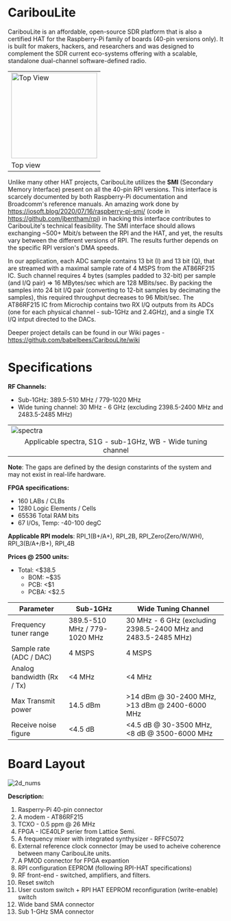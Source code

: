 # CaribouLite
CaribouLite is an affordable, open-source SDR platform that is also a certified HAT for the Raspberry-Pi family of boards (40-pin versions only). It is built for makers, hackers, and researchers and was designed to complement the SDR current eco-systems offering with a scalable, standalone dual-channel software-defined radio.

<table>
  <tr>
    <td><img src="https://user-images.githubusercontent.com/616259/113452512-ce80d480-940c-11eb-93c7-d980459d7637.png" alt="Top View" height="200"></td>
  </tr>
  <tr>
    <td>Top view</td>
  </tr>
</table>

Unlike many other HAT projects, CaribouLite utilizes the <B>SMI</B> (Secondary Memory Interface) present on all the 40-pin RPI versions. This interface is scarcely documented by both Raspberry-Pi documentation and Broadcomm's reference manuals. An amazing work done by https://iosoft.blog/2020/07/16/raspberry-pi-smi/ (code in https://github.com/jbentham/rpi) in hacking this interface contributes to CaribouLite's technical feasibility. The SMI interface should allows exchanging ~500+ Mbit/s between the RPI and the HAT, and yet, the results vary between the different versions of RPI. The results further depends on the specific RPI version's DMA speeds.

In our application, each ADC sample contains 13 bit (I) and 13 bit (Q), that are streamed with a maximal sample rate of 4 MSPS from the AT86RF215 IC. Such channel requires 4 bytes (samples padded to 32-bit) per sample (and I/Q pair) => 16 MBytes/sec which are 128 MBits/sec. By packing the samples into 24 bit I/Q pair (converting to 12-bit samples by decimating the samples), this required throughput decreases to 96 Mbit/sec. The AT86RF215 IC from Microchip contains two RX I/Q outputs from its ADCs (one for each physical channel - sub-1GHz and 2.4GHz), and a single TX I/Q intput directed to the DACs.

Deeper project details can be found in our Wiki pages - https://github.com/babelbees/CaribouLite/wiki

# Specifications

<B>RF Channels:</B>
- Sub-1GHz: 389.5-510 MHz / 779-1020 MHz
- Wide tuning channel: 30 MHz - 6 GHz (excluding 2398.5-2400 MHz and 2483.5-2485 MHz)

<table>
  <tr>
    <td><img src="https://user-images.githubusercontent.com/616259/113505667-03924180-9549-11eb-8ced-69ead48a2357.png" alt="spectra"></td>
  </tr>
  <tr>
    <td style="text-align:center">Applicable spectra, S1G - sub-1GHz, WB - Wide tuning channel</td>
  </tr>
</table>
<B>Note</B>: The gaps are defined by the design constarints of the system and may not exist in real-life hardware.


<B>FPGA specifications:</B>
- 160 LABs / CLBs
- 1280 Logic Elements / Cells
- 65536 Total RAM bits
- 67 I/Os, Temp: -40-100 degC

<B>Applicable RPI models</B>: RPI_1(B+/A+), RPI_2B, RPI_Zero(Zero/W/WH), RPI_3(B/A+/B+), RPI_4B

<B>Prices @ 2500 units:</B>
- Total: <$38.5
  - BOM: ~$35
  - PCB: <$1
  - PCBA: <$2.5


Parameter                  |  Sub-1GHz                    | Wide Tuning Channel
---------------------------|------------------------------|------------------------------------------------------------------
Frequency tuner range      | 389.5-510 MHz / 779-1020 MHz | 30 MHz - 6 GHz (excluding 2398.5-2400 MHz and 2483.5-2485 MHz)
Sample rate (ADC / DAC)    | 4 MSPS                       | 4 MSPS
Analog bandwidth (Rx / Tx) | <4 MHz                       | <4 MHz
Max Transmit power         | 14.5 dBm                     | >14 dBm @ 30-2400 MHz, >13 dBm @ 2400-6000 MHz
Receive noise figure       | <4.5 dB                      | <4.5 dB @ 30-3500 MHz, <8 dB @ 3500-6000 MHz

# Board Layout
![2d_nums](https://user-images.githubusercontent.com/616259/113452858-94640280-940d-11eb-85b1-502a10127e64.png)

<B>Description:</B>
1. Rasperry-Pi 40-pin connector
2. A modem - AT86RF215
3. TCXO - 0.5 ppm @ 26 MHz
4. FPGA - ICE40LP serier from Lattice Semi.
5. A frequency mixer with integrated synthysizer - RFFC5072
6. External reference clock connector (may be used to acheive coherence between many CaribouLite units.
7. A PMOD connector for FPGA expantion
8. RPI configuration EEPROM (following RPI-HAT specifications)
9. RF front-end - switched, amplifiers, and filters.
10. Reset switch
11. User custom switch + RPI HAT EEPROM reconfiguration (write-enable) switch
12. Wide band SMA connector
13. Sub 1-GHz SMA connector


